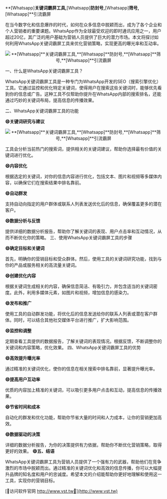 **[Whatsapp]**关键词霸屏工具,**[Whatsapp]**防封号,**[Whatsapp]**筛号,**[Whatsapp]**引流霸屏

在当今数字化和信息爆炸的时代，如何在众多信息中脱颖而出，成为了各个企业和个人营销者的重要课题。WhatsApp作为全球最受欢迎的即时通讯应用之一，用户超过20亿，其广泛的用户基础为营销人员提供了巨大的潜力市场。本文将探讨如何利用WhatsApp关键词霸屏工具来优化营销策略，实现更高的曝光率和互动率。

 <center><img src="https://vst.tw/MP4/tuiguang/png/6.png" alt="**[Whatsapp]**关键词霸屏工具,**[Whatsapp]**防封号,**[Whatsapp]**筛号,**[Whatsapp]**引流霸屏"></center>

一、什么是WhatsApp关键词霸屏工具？

WhatsApp关键词霸屏工具是一种专门为WhatsApp开发的SEO（搜索引擎优化）工具。它通过监控和优化特定关键词，使得用户在搜索这些关键词时，能够优先看到你的信息或广告。这种工具不仅帮助你提升在WhatsApp内部的搜索排名，还能通过巧妙的关键词布局，提高信息的传播效果。

二、WhatsApp关键词霸屏工具的功能

**😄关键词研究与建议**

 <center><img src="https://vst.tw/MP4/tuiguang/png/3.png" alt="**[Whatsapp]**关键词霸屏工具,**[Whatsapp]**防封号,**[Whatsapp]**筛号,**[Whatsapp]**引流霸屏"></center>

工具会分析当前热门的搜索词，提供相关的关键词建议，帮助你选择最有价值的关键词进行优化。

**😄内容优化**

根据选定的关键词，对你的信息内容进行优化，包括文本、图片和视频等多媒体内容，以确保它们在搜索结果中排名靠前。

**😄自动群发**

支持自动向指定的用户群体或联系人列表发送优化后的信息，确保覆盖更多的潜在客户。

**😄数据分析与反馈**

提供详细的数据分析报告，帮助你了解关键词的表现、用户点击率和互动情况，从而不断优化你的策略。
三、使用WhatsApp关键词霸屏工具的步骤

**😄确定目标和关键词**

首先，明确你的营销目标和受众群体。然后，使用工具的关键词研究功能，找到与你的产品或服务相关的高流量关键词。

**😄创建优化内容**

根据关键词生成相关的内容，确保信息简洁、有吸引力，并包含适当的关键词密度。此外，利用多媒体元素，如图片和视频，增加信息的感染力。

**😄发布和推广**

使用工具的自动群发功能，将优化后的信息发送给你的联系人列表或潜在客户群体。同时，可以结合其他社交媒体平台进行推广，扩大影响范围。

**😄监控和调整**

定期查看工具提供的数据报告，了解关键词的表现情况。根据反馈，不断调整你的关键词和内容策略，优化效果。
四、WhatsApp关键词霸屏工具的优势

**😄高效提升曝光率**

通过精准的关键词优化，使你的信息在相关搜索中排名靠前，显著提升曝光率。

**😄提高用户互动率**

优质的内容加上精准的关键词，可以吸引更多用户点击和互动，提高信息的传播效果。

**😄节省时间和成本**

自动化的群发和优化功能，帮助你节省大量的时间和人力成本，让你的营销更加高效。

**😄数据驱动的决策**

详细的数据分析报告，为你的决策提供有力依据，帮助你不断优化营销策略，取得更好的效果。
**😄五、结语**

WhatsApp关键词霸屏工具为营销人员提供了一个强有力的武器，帮助他们在竞争激烈的市场中脱颖而出。通过精准的关键词优化和高效的信息传播，你可以大幅提升品牌的知名度和用户的忠诚度。希望本文的介绍能帮助你更好地理解和使用这一工具，实现你的营销目标。


[👻访问软件官网 http://www.vst.tw👻](http://www.vst.tw)
